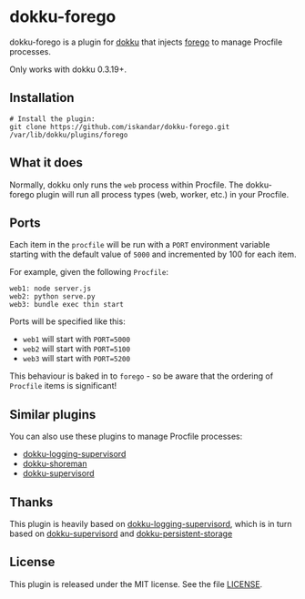 # dokku-forego

dokku-forego is a plugin for [dokku][dokku] that injects
[forego][forego] to manage Procfile processes.

Only works with dokku 0.3.19+.

## Installation

```
# Install the plugin:
git clone https://github.com/iskandar/dokku-forego.git /var/lib/dokku/plugins/forego
```

## What it does

Normally, dokku only runs the `web` process within Procfile. The
dokku-forego plugin will run all process types (web, worker, etc.) in your Procfile.


## Ports

Each item in the `procfile` will be run with a `PORT` environment variable starting with the default value of `5000` and incremented by 100 for each item.

For example, given the following `Procfile`:

    web1: node server.js
    web2: python serve.py
    web3: bundle exec thin start

Ports will be specified like this:

* `web1` will start with `PORT=5000`
* `web2` will start with `PORT=5100`
* `web3` will start with `PORT=5200`

This behaviour is baked in to `forego` - so be aware that the ordering of `Procfile` items is significant!

## Similar plugins

You can also use these plugins to manage Procfile processes:

* [dokku-logging-supervisord][dokku-logging-supervisord]
* [dokku-shoreman](https://github.com/statianzo/dokku-shoreman)
* [dokku-supervisord](https://github.com/statianzo/dokku-supervisord)

## Thanks

This plugin is heavily based on [dokku-logging-supervisord][dokku-logging-supervisord], which is in turn based on
 [dokku-supervisord](https://github.com/statianzo/dokku-supervisord) and [dokku-persistent-storage](https://github.com/dyson/dokku-persistent-storage)

## License

This plugin is released under the MIT license. See the file [LICENSE](LICENSE).

[dokku]: https://github.com/progrium/dokku
[forego]: https://github.com/ddollar/forego
[dokku-logging-supervisord]: https://github.com/sehrope/dokku-logging-supervisord
